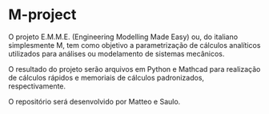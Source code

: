 # M-project

O projeto E.M.M.E. (Engineering Modelling Made Easy) ou, do italiano simplesmente M, tem como objetivo a parametrização de cálculos analíticos utilizados para análises ou modelamento de sistemas mecânicos.

O resultado do projeto serão arquivos em Python e Mathcad para realização de cálculos rápidos e memoriais de cálculos padronizados, respectivamente.

O repositório será desenvolvido por Matteo e Saulo.
